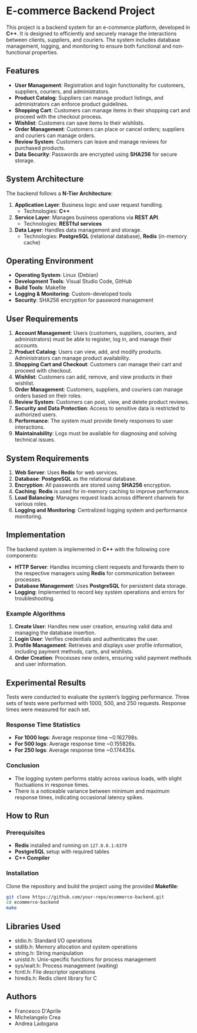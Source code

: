 # E-commerce Backend Project

This project is a backend system for an e-commerce platform, developed in **C++**. It is designed to efficiently and securely manage the interactions between clients, suppliers, and couriers. The system includes database management, logging, and monitoring to ensure both functional and non-functional properties.

## Features

- **User Management**: Registration and login functionality for customers, suppliers, couriers, and administrators.
- **Product Catalog**: Suppliers can manage product listings, and administrators can enforce product guidelines.
- **Shopping Cart**: Customers can manage items in their shopping cart and proceed with the checkout process.
- **Wishlist**: Customers can save items to their wishlists.
- **Order Management**: Customers can place or cancel orders; suppliers and couriers can manage orders.
- **Review System**: Customers can leave and manage reviews for purchased products.
- **Data Security**: Passwords are encrypted using **SHA256** for secure storage.

## System Architecture

The backend follows a **N-Tier Architecture**:

1. **Application Layer**: Business logic and user request handling.
   - Technologies: **C++**
2. **Service Layer**: Manages business operations via **REST API**.
   - Technologies: **RESTful services**
3. **Data Layer**: Handles data management and storage.
   - Technologies: **PostgreSQL** (relational database), **Redis** (in-memory cache)

## Operating Environment

- **Operating System**: Linux (Debian)
- **Development Tools**: Visual Studio Code, GitHub
- **Build Tools**: Makefile
- **Logging & Monitoring**: Custom-developed tools
- **Security**: SHA256 encryption for password management

## User Requirements

1. **Account Management**: Users (customers, suppliers, couriers, and administrators) must be able to register, log in, and manage their accounts.
2. **Product Catalog**: Users can view, add, and modify products. Administrators can manage product availability.
3. **Shopping Cart and Checkout**: Customers can manage their cart and proceed with checkout.
4. **Wishlist**: Customers can add, remove, and view products in their wishlist.
5. **Order Management**: Customers, suppliers, and couriers can manage orders based on their roles.
6. **Review System**: Customers can post, view, and delete product reviews.
7. **Security and Data Protection**: Access to sensitive data is restricted to authorized users.
8. **Performance**: The system must provide timely responses to user interactions.
9. **Maintainability**: Logs must be available for diagnosing and solving technical issues.

## System Requirements

1. **Web Server**: Uses **Redis** for web services.
2. **Database**: **PostgreSQL** as the relational database.
3. **Encryption**: All passwords are stored using **SHA256** encryption.
4. **Caching**: **Redis** is used for in-memory caching to improve performance.
5. **Load Balancing**: Manages request loads across different channels for various roles.
6. **Logging and Monitoring**: Centralized logging system and performance monitoring.

## Implementation

The backend system is implemented in **C++** with the following core components:

- **HTTP Server**: Handles incoming client requests and forwards them to the respective managers using **Redis** for communication between processes.
- **Database Management**: Uses **PostgreSQL** for persistent data storage.
- **Logging**: Implemented to record key system operations and errors for troubleshooting.

### Example Algorithms

1. **Create User**: Handles new user creation, ensuring valid data and managing the database insertion.
2. **Login User**: Verifies credentials and authenticates the user.
3. **Profile Management**: Retrieves and displays user profile information, including payment methods, carts, and wishlists.
4. **Order Creation**: Processes new orders, ensuring valid payment methods and user information.

## Experimental Results

Tests were conducted to evaluate the system’s logging performance. Three sets of tests were performed with 1000, 500, and 250 requests. Response times were measured for each set.

### Response Time Statistics

- **For 1000 logs**: Average response time ~0.162798s.
- **For 500 logs**: Average response time ~0.155826s.
- **For 250 logs**: Average response time ~0.174435s.

### Conclusion

- The logging system performs stably across various loads, with slight fluctuations in response times.
- There is a noticeable variance between minimum and maximum response times, indicating occasional latency spikes.

## How to Run

### Prerequisites

- **Redis** installed and running on `127.0.0.1:6379`
- **PostgreSQL** setup with required tables
- **C++ Compiler**

### Installation

Clone the repository and build the project using the provided **Makefile**:

```bash
git clone https://github.com/your-repo/ecommerce-backend.git
cd ecommerce-backend
make
```

## Libraries Used
- stdio.h: Standard I/O operations
- stdlib.h: Memory allocation and system operations
- string.h: String manipulation
- unistd.h: Unix-specific functions for process management
- sys/wait.h: Process management (waiting)
- fcntl.h: File descriptor operations
- hiredis.h: Redis client library for C

## Authors 
- Francesco D'Aprile
- Michelangelo Crea
- Andrea Ladogana
